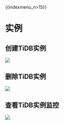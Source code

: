 {{indexmenu_n>15}}

# 实例

## 创建TiDB实例

![](http://tidb-docs.cn-bj.ufileos.com/create001.png)

## 删除TiDB实例

![](http://tidb-docs.cn-bj.ufileos.com/delete001.png)

## 查看TiDB实例监控

![](http://tidb-docs.cn-bj.ufileos.com/config001.png)

